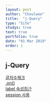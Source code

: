 ```yaml
---
layout: post
author: "Choulwoo"
title:  "j-Query"
type: "Site"
studys: true
text: true
portfolio: true
date: "01 Mar 2019"
order: 1
---
```


## j-Query
[글자수체크](https://mkwilson.tistory.com/192)<br>
[.on()](http://www.mimul.com/pebble/default/2013/03/06/1362559765579.html)<br>
[label 속성접근](http://dlwbsula.blogspot.com/2017/10/jquery-label.html)<br>
[session 사용](http://blog.naver.com/PostView.nhn?blogId=gunwoo9202&logNo=221052010183)<br>
